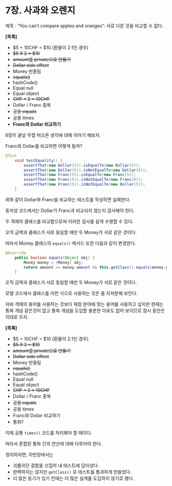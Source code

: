 # 7장. 사과와 오렌지

제목 : “You can’t compare apples and oranges”: 서로 다른 것을 비교할 수 없다.

**[목록]**

- $5 + 10CHF = $10 (환율이 2:1인 경우)
- ~~$5 X 2 = $10~~
- ~~amount를 private으로 만들기~~
- ~~Dollar side effect~~
- Money 반올림
- ~~equals()~~
- hashCode()
- Equal null
- Equal object
- ~~CHF * 2 = 10CHF~~
- Dollar / Franc 중복
- ~~공용 equals~~
- 공용 times
- **Franc와 Dollar 비교하기**

6장이 끝날 무렵 떠오른 생각에 대해 이야기 해보자.

Franc와 Dollar를 비교하면 어떻게 될까?

```java
@Test
    void testEquality() {
        assertThat(new Dollar(5)).isEqualTo(new Dollar(5));
        assertThat(new Dollar(5)).isNotEqualTo(new Dollar(6));
        assertThat(new Franc(5)).isEqualTo(new Franc(5));
        assertThat(new Franc(5)).isNotEqualTo(new Franc(6));
        assertThat(new Franc(5)).isNotEqualTo(new Dollar(5));
    } 
```

위와 같이 Dollar와 Franc을 비교하는 테스트를 작성하면 실패한다.

동치성 코드에서는 Dollar가 Franc과 비교되지 않는지 검사해야 한다.

두 객체의 클래스를 비교함으로써 이러한 검사를 쉽게 수행할 수 있다.

오직 금액과 클래스가 서로 동일할 때만 두 Money가 서로 같은 것이다.

따라서 Money 클래스의 `equals()` 메서드 또한 다음과 같이 변경한다.

```java
@Override
    public boolean equals(Object obj) {
        Money money = (Money) obj;
        return amount == money.amount && this.getClass().equals(money.getClass());
    }
```

오직 금액과 클래스가 서로 동일할 때만 두 Money가 서로 같은 것이다.

모델 코드에서 클래스를 이런 식으로 사용하는 것은 좀 지저분해 보인다.

자바 객체의 용어를 사용하는 것보다 재정 분야에 맞는 용어를 사용하고 싶지만 현재는 통화 개념 같은것이 없고 통화 개념을 도입할 충분한 이유도 없어 보이므로 잠시 동안은 이대로 두자.

**[목록]**

- $5 + 10CHF = $10 (환율이 2:1인 경우)
- ~~$5 X 2 = $10~~
- ~~amount를 private으로 만들기~~
- ~~Dollar side effect~~
- Money 반올림
- ~~equals()~~
- hashCode()
- Equal null
- Equal object
- ~~CHF * 2 = 10CHF~~
- Dollar / Franc 중복
- ~~공용 equals~~
- 공용 times
- Franc와 Dollar 비교하기
- 통화?

이제 공통 `times()` 코드를 처리해야 할 때이다.

따라서 혼합된 통화 간의 연산에 대해 다루어야 한다.

정리하자면, 이번장에서는

- 괴롭히던 결함을 끄집어 내 테스트에 담아냈다.
- 완벽하지는 않지만 `getClass()` 로 테스트를 통과하게 만들었다.
- 더 많은 동기가 있기 전에는 더 많은 설계를 도입하지 않기로 했다.